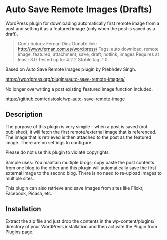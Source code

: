 # Auto Save Remote Images (Drafts)

WordPress plugin for downloading automatically first remote image from a post and setting it as a featured image (only when the post is saved as a draft).

> Contributors: Fernan Díez
> Donate link: http://www.fernan.com.es/wordpress/
> Tags: auto download, remote image, featured, attachment, save, draft, hotlink, images
> Requires at least: 3.0
> Tested up to: 4.2.2
> Stable tag: 1.0

Based on Auto Save Remote Images plugin by Prebhdev Singh.

https://wordpress.org/plugins/auto-save-remote-images/

No longer overwriting a post existing featured image function included.

https://github.com/cristoslc/wp-auto-save-remote-image

## Description

The purpose of this plugin is very simple - when a post is saved (not published), it will fetch the first remote/external image that is referenced.  The image that is retrieved is then attached to the post as the featured image.  There are no settings to configure.

Please do not use this plugin to violate copyrights.

Sample uses: You maintain multiple blogs; copy paste the post contents from one blog to the other and this plugin will automatically save the first external image to the second blog.  There is no need to re-upload images to multiple sites.

This plugin can also retrieve and save images from sites like Flickr, Facebook, Picasa, etc.

## Installation

Extract the zip file and just drop the contents in the wp-content/plugins/ directory of your WordPress installation and then activate the Plugin from Plugins page.
